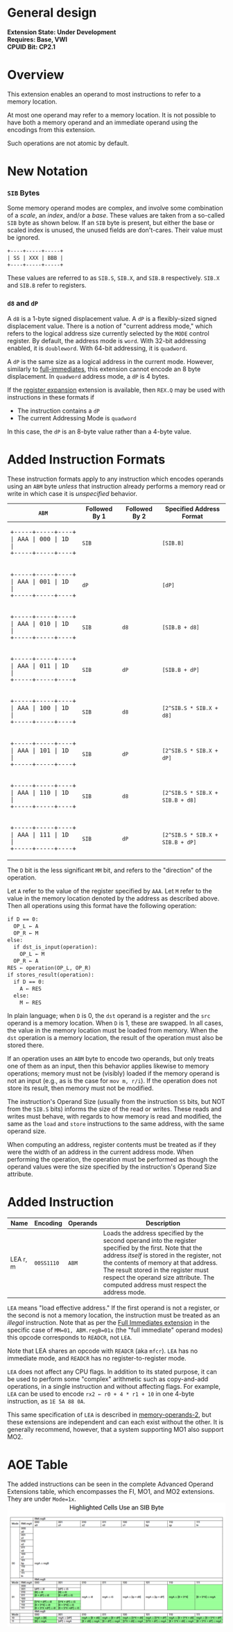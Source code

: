 # General design

**Extension State: Under Development**  
**Requires: Base, VWI**  
**CPUID Bit: CP2.1**

# Overview

This extension enables an operand to most instructions to refer to a memory location.

At most one operand may refer to a memory location. It is not possible to have both a memory
operand and an immediate operand using the encodings from this extension.

Such operations are not atomic by default.

# New Notation

### `SIB` Bytes

Some memory operand modes are complex, and involve some combination of a _scale_, an _index_, and/or a _base_.
These values are taken from a so-called `SIB` byte as shown below. If an `SIB` byte is present,
but either the base or scaled index is unused, the unused fields are don't-cares. Their value
must be ignored.

```
+----+-----+-----+
| SS | XXX | BBB |
+----+-----+-----+
```

These values are referred to as `SIB.S`, `SIB.X`, and `SIB.B` respectively. `SIB.X` and `SIB.B` refer to registers.

### `d8` and `dP`

A `d8` is a 1-byte signed displacement value. A `dP` is a flexibly-sized signed displacement value.
There is a notion of "current address mode," which refers to the logical address size currently selected by
the `MODE` control register. By default, the address mode is `word`. With 32-bit addressing enabled,
it is `doubleword`. With 64-bit addressing, it is `quadword`.

A `dP` is the same size as a logical address in the current mode. However, similarly to [full-immediates](../full-immediates/README.md),
this extension cannot encode an 8 byte displacement. In `quadword` address mode, a `dP` is 4 bytes.

If the [register expansion](../expanded-registers/README.md) extension is available, then `REX.Q` may be used with instructions in these formats if
  - The instruction contains a `dP`
  - The current Addressing Mode is `quadword`

In this case, the `dP` is an 8-byte value rather than a 4-byte value.

# Added Instruction Formats

These instruction formats apply to any instruction which encodes operands using an `ABM` byte _unless_ that instruction already performs a memory
read or write in which case it is _unspecified_ behavior.

| `ABM` | Followed By 1 | Followed By 2 | Specified Address Format |
|-------|---------------|---------------|-----------|
|<pre>+-----+-----+----+<br>\| AAA \| 000 \| 1D \|<br>+-----+-----+----+</pre> | `SIB` | | `[SIB.B]`
|<pre>+-----+-----+----+<br>\| AAA \| 001 \| 1D \|<br>+-----+-----+----+</pre> | `dP` | | `[dP]`
|<pre>+-----+-----+----+<br>\| AAA \| 010 \| 1D \|<br>+-----+-----+----+</pre> | `SIB` | `d8` | `[SIB.B + d8]`
|<pre>+-----+-----+----+<br>\| AAA \| 011 \| 1D \|<br>+-----+-----+----+</pre> | `SIB` | `dP` | `[SIB.B + dP]`
|<pre>+-----+-----+----+<br>\| AAA \| 100 \| 1D \|<br>+-----+-----+----+</pre> | `SIB` | `d8` | `[2^SIB.S * SIB.X + d8]`
|<pre>+-----+-----+----+<br>\| AAA \| 101 \| 1D \|<br>+-----+-----+----+</pre> | `SIB` | `dP` | `[2^SIB.S * SIB.X + dP]`
|<pre>+-----+-----+----+<br>\| AAA \| 110 \| 1D \|<br>+-----+-----+----+</pre> | `SIB` | `d8` | `[2^SIB.S * SIB.X + SIB.B + d8]`
|<pre>+-----+-----+----+<br>\| AAA \| 111 \| 1D \|<br>+-----+-----+----+</pre> | `SIB` | `dP` | `[2^SIB.S * SIB.X + SIB.B + dP]`

The `D` bit is the less significant `MM` bit, and refers to the "direction" of the operation.

Let `A` refer to the value of the register specified by `AAA`. Let `M` refer to the value in the memory
location denoted by the address as described above. Then all operations using this format have the following operation:
```
if D == 0:
  OP_L ← A
  OP_R ← M
else:
  if dst_is_input(operation):
    OP_L ← M
  OP_R ← A
RES ← operation(OP_L, OP_R)
if stores_result(operation):
  if D == 0:
    A ← RES
  else:
    M ← RES
```
In plain language; when `D` is 0, the `dst` operand is a register and the `src` operand is a memory location.
When `D` is 1, these are swapped. In all cases, the value in the memory location must be loaded from memory.
When the `dst` operation is a memory location, the result of the operation must also be stored there.

If an operation uses an `ABM` byte to encode two operands, but only treats one of them as an input, then this
behavior applies likewise to memory operations; memory must not be (visibly) loaded if the memory operand is not an input
(e.g., as is the case for `mov m, r/i`). If the operation does not store its result, then memory must not be modified.

The instruction's Operand Size (usually from the instruction `SS` bits, but NOT from the `SIB.S` bits) informs the size of the read or writes. These reads
and writes must behave, with regards to how memory is read and modified, the same as the `load` and `store` instructions
to the same address, with the same operand size.

When computing an address, register contents must be treated as if they were the width of an
address in the current address mode. When performing the operation, the operation must be performed
as though the operand values were the size specified by the instruction's Operand Size attribute.

# Added Instruction

| Name | Encoding | Operands | Description |
|------|----------|----------|-------------|
| LEA r, m | `00SS1110` | `ABM` | Loads the address specified by the second operand into the register specified by the first. Note that the address _itself_ is stored in the register, not the contents of memory at that address. The result stored in the register must respect the operand size attribute. The computed address must respect the address mode.

`LEA` means "load effective address." If the first operand is not a register, or the second is not a memory location, the instruction must be treated as an
_illegal_ instruction. Note that as per the
[Full Immediates extension](../full-immediates/README.md) in the specific case of `MM=01, ABM.regB=01x`
(the "full immediate" operand modes) this opcode corresponds to `READCR`, not `LEA`.

Note that LEA shares an opcode with `READCR` (aka `mfcr`). `LEA` has no immediate mode, and `READCR` has
no register-to-register mode.

`LEA` does not affect any CPU flags. In addition to its stated purpose, it can be used to perform some "complex" arithmetic such as
copy-and-add operations, in a single instruction and without affecting flags. For example, `LEA` can be used to
encode `rx2 ← r0 + 4 * r1 + 10` in one 4-byte instruction, as `1E 5A 88 0A`.

This same specification of `LEA` is described in [memory-operands-2](../memory-operands-2/README.md), but these extensions
are independent and can each exist without the other. It is generally recommend, however, that a system supporting
MO1 also support MO2.

# AOE Table

The added instructions can be seen in the complete Advanced Operand Extensions table, which encompasses the FI, MO1, and MO2 extensions. They are under `Mode=1x`.
![AOE Table](../etca_aoe_table.png)

